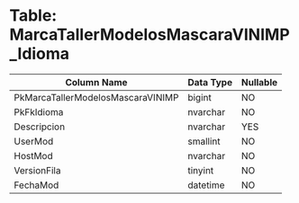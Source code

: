 # Table: MarcaTallerModelosMascaraVINIMP_Idioma

| Column Name | Data Type | Nullable |
|-------------|-----------|----------|
| PkMarcaTallerModelosMascaraVINIMP | bigint | NO |
| PkFkIdioma | nvarchar | NO |
| Descripcion | nvarchar | YES |
| UserMod | smallint | NO |
| HostMod | nvarchar | NO |
| VersionFila | tinyint | NO |
| FechaMod | datetime | NO |
